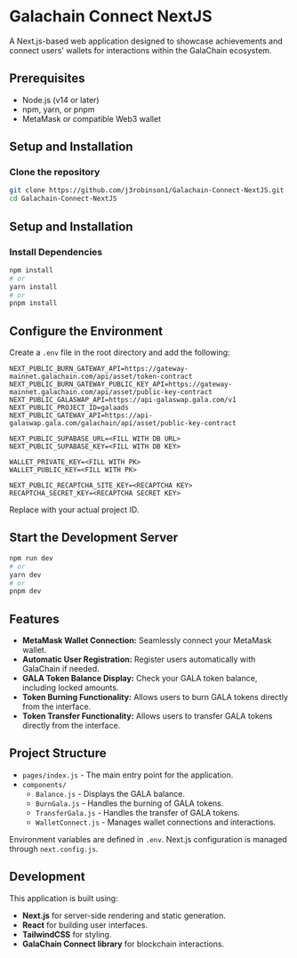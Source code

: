 # Galachain Connect NextJS

A Next.js-based web application designed to showcase achievements and connect users' wallets for interactions within the GalaChain ecosystem.

## Prerequisites

- Node.js (v14 or later)
- npm, yarn, or pnpm
- MetaMask or compatible Web3 wallet

## Setup and Installation

### Clone the repository

```bash
git clone https://github.com/j3robinson1/Galachain-Connect-NextJS.git
cd Galachain-Connect-NextJS
```

## Setup and Installation

### Install Dependencies

```bash
npm install
# or
yarn install
# or
pnpm install
```

## Configure the Environment
Create a `.env` file in the root directory and add the following:

```plaintext
NEXT_PUBLIC_BURN_GATEWAY_API=https://gateway-mainnet.galachain.com/api/asset/token-contract
NEXT_PUBLIC_BURN_GATEWAY_PUBLIC_KEY_API=https://gateway-mainnet.galachain.com/api/asset/public-key-contract
NEXT_PUBLIC_GALASWAP_API=https://api-galaswap.gala.com/v1
NEXT_PUBLIC_PROJECT_ID=galaads
NEXT_PUBLIC_GATEWAY_API=https://api-galaswap.gala.com/galachain/api/asset/public-key-contract

NEXT_PUBLIC_SUPABASE_URL=<FILL WITH DB URL>
NEXT_PUBLIC_SUPABASE_KEY=<FILL WITH DB KEY>

WALLET_PRIVATE_KEY=<FILL WITH PK>
WALLET_PUBLIC_KEY=<FILL WITH PK>

NEXT_PUBLIC_RECAPTCHA_SITE_KEY=<RECAPTCHA KEY>
RECAPTCHA_SECRET_KEY=<RECAPTCHA SECRET KEY> 
```
Replace <your project id> with your actual project ID.

## Start the Development Server

```bash
npm run dev
# or
yarn dev
# or
pnpm dev
```

## Features

- **MetaMask Wallet Connection:** Seamlessly connect your MetaMask wallet.
- **Automatic User Registration:** Register users automatically with GalaChain if needed.
- **GALA Token Balance Display:** Check your GALA token balance, including locked amounts.
- **Token Burning Functionality:** Allows users to burn GALA tokens directly from the interface.
- **Token Transfer Functionality:** Allows users to transfer GALA tokens directly from the interface.

## Project Structure

- `pages/index.js` - The main entry point for the application.
- `components/`
  - `Balance.js` - Displays the GALA balance.
  - `BurnGala.js` - Handles the burning of GALA tokens.
  - `TransferGala.js` - Handles the transfer of GALA tokens.
  - `WalletConnect.js` - Manages wallet connections and interactions.

Environment variables are defined in `.env`. Next.js configuration is managed through `next.config.js`.

## Development

This application is built using:

- **Next.js** for server-side rendering and static generation.
- **React** for building user interfaces.
- **TailwindCSS** for styling.
- **GalaChain Connect library** for blockchain interactions.
